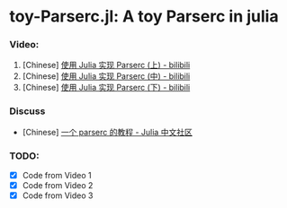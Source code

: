 toy-Parserc.jl: A toy Parserc in julia
====

### Video:
1. [Chinese] [使用 Julia 实现 Parserc (上) - bilibili](https://www.bilibili.com/video/av43674707)
2. [Chinese] [使用 Julia 实现 Parserc (中) - bilibili](https://www.bilibili.com/video/av43767045)
3. [Chinese] [使用 Julia 实现 Parserc (下) - bilibili](https://www.bilibili.com/video/av43783239)

### Discuss
- [Chinese] [一个 parserc 的教程 - Julia 中文社区](https://discourse.juliacn.com/t/topic/1431?u=woclass)

### TODO:
- [x] Code from Video 1
- [x] Code from Video 2
- [x] Code from Video 3
